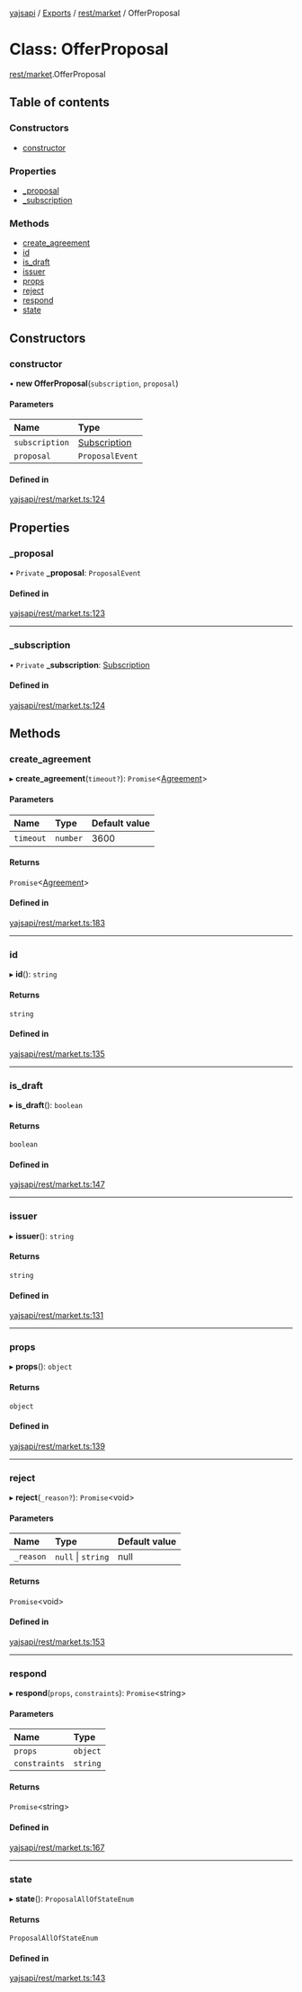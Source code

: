 [yajsapi](../README.md) / [Exports](../modules.md) / [rest/market](../modules/rest_market.md) / OfferProposal

# Class: OfferProposal

[rest/market](../modules/rest_market.md).OfferProposal

## Table of contents

### Constructors

- [constructor](rest_market.offerproposal.md#constructor)

### Properties

- [\_proposal](rest_market.offerproposal.md#_proposal)
- [\_subscription](rest_market.offerproposal.md#_subscription)

### Methods

- [create\_agreement](rest_market.offerproposal.md#create_agreement)
- [id](rest_market.offerproposal.md#id)
- [is\_draft](rest_market.offerproposal.md#is_draft)
- [issuer](rest_market.offerproposal.md#issuer)
- [props](rest_market.offerproposal.md#props)
- [reject](rest_market.offerproposal.md#reject)
- [respond](rest_market.offerproposal.md#respond)
- [state](rest_market.offerproposal.md#state)

## Constructors

### constructor

• **new OfferProposal**(`subscription`, `proposal`)

#### Parameters

| Name | Type |
| :------ | :------ |
| `subscription` | [Subscription](rest_market.subscription.md) |
| `proposal` | `ProposalEvent` |

#### Defined in

[yajsapi/rest/market.ts:124](https://github.com/golemfactory/yajsapi/blob/8f42a91/yajsapi/rest/market.ts#L124)

## Properties

### \_proposal

• `Private` **\_proposal**: `ProposalEvent`

#### Defined in

[yajsapi/rest/market.ts:123](https://github.com/golemfactory/yajsapi/blob/8f42a91/yajsapi/rest/market.ts#L123)

___

### \_subscription

• `Private` **\_subscription**: [Subscription](rest_market.subscription.md)

#### Defined in

[yajsapi/rest/market.ts:124](https://github.com/golemfactory/yajsapi/blob/8f42a91/yajsapi/rest/market.ts#L124)

## Methods

### create\_agreement

▸ **create_agreement**(`timeout?`): `Promise`<[Agreement](rest_market.agreement.md)\>

#### Parameters

| Name | Type | Default value |
| :------ | :------ | :------ |
| `timeout` | `number` | 3600 |

#### Returns

`Promise`<[Agreement](rest_market.agreement.md)\>

#### Defined in

[yajsapi/rest/market.ts:183](https://github.com/golemfactory/yajsapi/blob/8f42a91/yajsapi/rest/market.ts#L183)

___

### id

▸ **id**(): `string`

#### Returns

`string`

#### Defined in

[yajsapi/rest/market.ts:135](https://github.com/golemfactory/yajsapi/blob/8f42a91/yajsapi/rest/market.ts#L135)

___

### is\_draft

▸ **is_draft**(): `boolean`

#### Returns

`boolean`

#### Defined in

[yajsapi/rest/market.ts:147](https://github.com/golemfactory/yajsapi/blob/8f42a91/yajsapi/rest/market.ts#L147)

___

### issuer

▸ **issuer**(): `string`

#### Returns

`string`

#### Defined in

[yajsapi/rest/market.ts:131](https://github.com/golemfactory/yajsapi/blob/8f42a91/yajsapi/rest/market.ts#L131)

___

### props

▸ **props**(): `object`

#### Returns

`object`

#### Defined in

[yajsapi/rest/market.ts:139](https://github.com/golemfactory/yajsapi/blob/8f42a91/yajsapi/rest/market.ts#L139)

___

### reject

▸ **reject**(`_reason?`): `Promise`<void\>

#### Parameters

| Name | Type | Default value |
| :------ | :------ | :------ |
| `_reason` | ``null`` \| `string` | null |

#### Returns

`Promise`<void\>

#### Defined in

[yajsapi/rest/market.ts:153](https://github.com/golemfactory/yajsapi/blob/8f42a91/yajsapi/rest/market.ts#L153)

___

### respond

▸ **respond**(`props`, `constraints`): `Promise`<string\>

#### Parameters

| Name | Type |
| :------ | :------ |
| `props` | `object` |
| `constraints` | `string` |

#### Returns

`Promise`<string\>

#### Defined in

[yajsapi/rest/market.ts:167](https://github.com/golemfactory/yajsapi/blob/8f42a91/yajsapi/rest/market.ts#L167)

___

### state

▸ **state**(): `ProposalAllOfStateEnum`

#### Returns

`ProposalAllOfStateEnum`

#### Defined in

[yajsapi/rest/market.ts:143](https://github.com/golemfactory/yajsapi/blob/8f42a91/yajsapi/rest/market.ts#L143)
